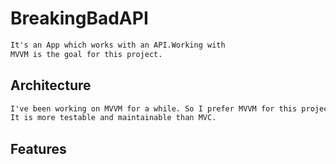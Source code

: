 # BreakingBadAPI

```html
It's an App which works with an API.Working with 
MVVM is the goal for this project.
```

<h2>Architecture</h2>

```html
I've been working on MVVM for a while. So I prefer MVVM for this project.
It is more testable and maintainable than MVC.
```

<h2>Features</h2>


